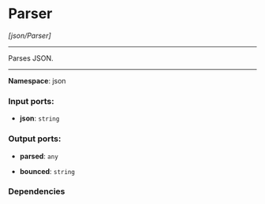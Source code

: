 # Parser

_[json/Parser]_

---

Parses JSON.

---

__Namespace__: json

### Input ports:

* __json__: ` string `

### Output ports:

* __parsed__: ` any `


* __bounced__: ` string `

### Dependencies




